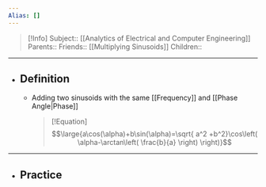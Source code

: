 ```yaml
---
Alias: []
---
```

> [!Info]
> Subject:: [[Analytics of Electrical and Computer Engineering]]
> Parents:: 
> Friends:: [[Multiplying Sinusoids]]
> Children:: 
---
- ## Definition
	- Adding two sinusoids with the same [[Frequency]] and [[Phase Angle|Phase]]
	  > [!Equation]
	  > $$\large{a\cos(\alpha)+b\sin(\alpha)=\sqrt{ a^2 +b^2}\cos\left( \alpha-\arctan\left( \frac{b}{a} \right) \right)}$$
---
- ## Practice